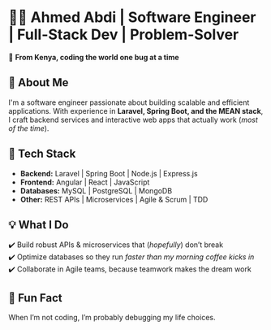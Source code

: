 # 👨‍💻 Ahmed Abdi | Software Engineer | Full-Stack Dev | Problem-Solver  

📍 **From Kenya, coding the world one bug at a time**  

## 🚀 About Me  
I'm a software engineer passionate about building scalable and efficient applications. With experience in **Laravel, Spring Boot, and the MEAN stack**, I craft backend services and interactive web apps that actually work (*most of the time*).  

## 🔧 Tech Stack  
- **Backend:** Laravel | Spring Boot | Node.js | Express.js  
- **Frontend:** Angular | React | JavaScript  
- **Databases:** MySQL | PostgreSQL | MongoDB  
- **Other:** REST APIs | Microservices | Agile & Scrum | TDD  

## 💡 What I Do  
✔️ Build robust APIs & microservices that (*hopefully*) don’t break  
✔️ Optimize databases so they run *faster than my morning coffee kicks in*  
✔️ Collaborate in Agile teams, because teamwork makes the dream work  

## 🎉 Fun Fact  
When I’m not coding, I’m probably debugging my life choices.  
